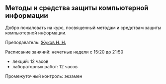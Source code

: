 ## Методы и средства защиты компьютерной информации

Добро пожаловать на курс, посвященный методам и средствам защиты компьютерной информации.

Преподаватель: [Жуков Н. Н.](https://isu.ifmo.ru/person/261087)

Расписание заняний: нечетные недели с 15:20 до 21:50
* лекций: 12 часов
* лабораторных работ: 12 часов

Промежуточный контроль: экзамен